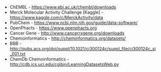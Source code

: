 * ChEMBL - https://www.ebi.ac.uk/chembl/downloads
* Merck Molecular Activity Challenge [Kaggle] - https://www.kaggle.com/c/MerckActivity/data
* PubChem - https://www.ncbi.nlm.nih.gov/guide/data-software/
* OpenPhacts - https://www.openphacts.org
* Cancer Gene - http://www.cancerrxgene.org/downloads
* Chemoinformatics - http://cheminformatics.org/datasets/
* BBB - http://pubs.acs.org/doi/suppl/10.1021/ci300124c/suppl_file/ci300124c_si_001.txt
* ChemDb Chemoinformatics - http://cdb.ics.uci.edu/cgibin/LearningDatasetsWeb.py
